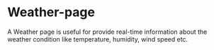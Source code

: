 # Weather-page
A Weather page is useful for provide real-time information about the weather condition like temperature, humidity, wind speed etc.
